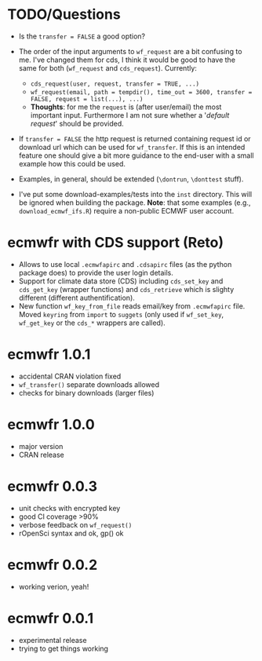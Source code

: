 
# TODO/Questions

* Is the `transfer = FALSE` a good option?
* The order of the input arguments to `wf_request` are a bit confusing to me.
  I've changed them for cds, I think it would be good to have the same for
  both (`wf_request` and `cds_request`). Currently:
  * `cds_request(user, request, transfer = TRUE, ...)`
  * `wf_request(email, path = tempdir(), time_out = 3600, transfer = FALSE, request = list(...), ...)`
  * **Thoughts**: for me the `request` is (after user/email) the most important
    input. Furthermore I am not sure whether a '_default request_' should be provided.
* If `transfer = FALSE` the http request is returned containing request id or download
  url which can be used for `wf_transfer`. If this is an intended feature one should
  give a bit more guidance to the end-user with a small example how this could be
  used.
* Examples, in general, should be extended (`\dontrun`, `\donttest` stuff).

* I've put some download-examples/tests into the `inst` directory. This will
  be ignored when building the package. **Note**: that some examples
  (e.g., `download_ecmwf_ifs.R`) require a non-public ECMWF user account.


# ecmwfr with CDS support (Reto)

* Allows to use local `.ecmwfapirc` and `.cdsapirc` files (as the python
  package does) to provide the user login details.
* Support for climate data store (CDS) including
  `cds_set_key` and `cds_get_key` (wrapper functions) and
  `cds_retrieve` which is slighty different (different authentification).
* New function `wf_key_from_file` reads email/key from `.ecmwfapirc` file.
  Moved `keyring` from `import` to `suggets` (only used if `wf_set_key`,
  `wf_get_key` or the `cds_*` wrappers are called).

# ecmwfr 1.0.1

* accidental CRAN violation fixed
* `wf_transfer()` separate downloads allowed
* checks for binary downloads (larger files)


# ecmwfr 1.0.0

* major version
* CRAN release

# ecmwfr 0.0.3

* unit checks with encrypted key
* good CI coverage >90%
* verbose feedback on `wf_request()`
* rOpenSci syntax and ok, gp() ok

# ecmwfr 0.0.2

* working verion, yeah!

# ecmwfr 0.0.1

* experimental release
* trying to get things working

